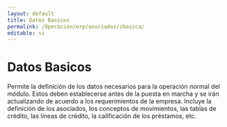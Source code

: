 ```yaml
---
layout: default
title: Datos Basicos
permalink: /Operacion/erp/asociados/zbasica/
editable: si
---
```


# Datos Basicos

Permite la definición de los datos necesarios para la operación normal del módulo. Estos deben establecerse antes de la puesta en marcha y se irán actualizando de acuerdo a los requerimientos de la empresa. Incluye la definición de los asociados, los conceptos de movimientos, las tablas de crédito, las líneas de crédito, la calificación de los préstamos, etc.

